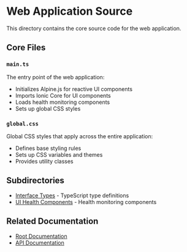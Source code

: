 # Web Application Source

This directory contains the core source code for the web application.

## Core Files

### `main.ts`
The entry point of the web application:
- Initializes Alpine.js for reactive UI components
- Imports Ionic Core for UI components
- Loads health monitoring components
- Sets up global CSS styles

### `global.css`
Global CSS styles that apply across the entire application:
- Defines base styling rules
- Sets up CSS variables and themes
- Provides utility classes

## Subdirectories
- [Interface Types](./interface/types/README.md) - TypeScript type definitions
- [UI Health Components](./ui/health/README.md) - Health monitoring components

## Related Documentation
- [Root Documentation](../../README.md)
- [API Documentation](../../api/src/README.md) 